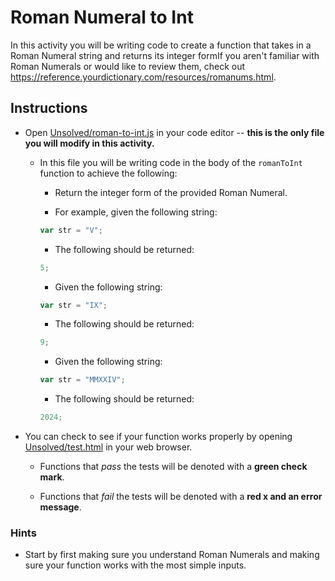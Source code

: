 # Roman Numeral to Int

In this activity you will be writing code to create a function that takes in a Roman Numeral string and returns its integer formIf you aren't familiar with Roman Numerals or would like to review them, check out <https://reference.yourdictionary.com/resources/romanums.html>.

## Instructions

* Open [Unsolved/roman-to-int.js](Unsolved/roman-to-int.js) in your code editor -- **this is the only file you will modify in this activity.**

  * In this file you will be writing code in the body of the `romanToInt` function to achieve the following:

    * Return the integer form of the provided Roman Numeral.

    * For example, given the following string:

    ```js
    var str = "V";
    ```

    * The following should be returned:

    ```js
    5;
    ```

    * Given the following string:

    ```js
    var str = "IX";
    ```

    * The following should be returned:

    ```js
    9;
    ```

     * Given the following string:

     ```js
    var str = "MMXXIV";
    ```

    * The following should be returned:

    ```js
    2024;

* You can check to see if your function works properly by opening [Unsolved/test.html](Unsolved/test.html) in your web browser.

  * Functions that _pass_ the tests will be denoted with a **green check mark**.

  * Functions that _fail_ the tests will be denoted with a **red x and an error message**.

### Hints

* Start by first making sure you understand Roman Numerals and making sure your function works with the most simple inputs.
